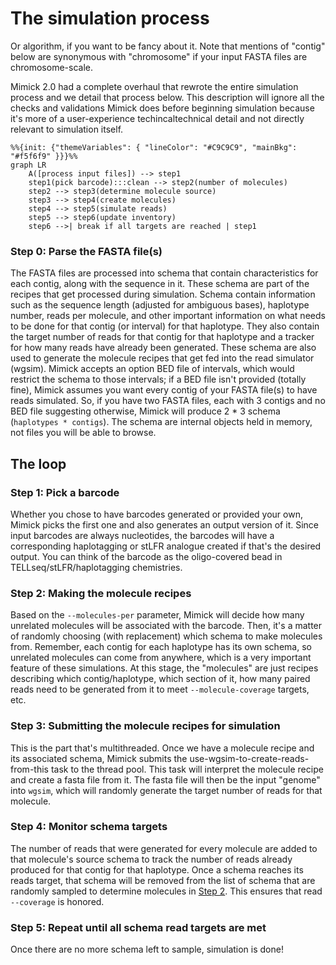 # The simulation process
Or algorithm, if you want to be fancy about it. Note that mentions of "contig" below are synonymous with
"chromosome" if your input FASTA files are chromosome-scale.


Mimick 2.0 had a complete overhaul that rewrote the entire simulation process and we detail that process below.
This description will ignore all the checks and validations Mimick does before beginning simulation because it's
more of a user-experience techincaltechnical detail and not directly relevant to simulation itself.

```mermaid
%%{init: {"themeVariables": { "lineColor": "#C9C9C9", "mainBkg": "#f5f6f9" }}}%%
graph LR
    A([process input files]) --> step1
    step1(pick barcode):::clean --> step2(number of molecules)
    step2 --> step3(determine molecule source)
    step3 --> step4(create molecules)
    step4 --> step5(simulate reads)
    step5 --> step6(update inventory)
    step6 -->| break if all targets are reached | step1
```

### Step 0: Parse the FASTA file(s)
The FASTA files are processed into schema that contain characteristics for each contig, along with the
sequence in it. These schema are part of the recipes that get processed during simulation. Schema contain information
such as the sequence length (adjusted for ambiguous bases), haplotype number, reads per molecule, and other important
information on what needs to be done for that contig (or interval) for that haplotype. They also contain the target number
of reads for that contig for that haplotype and a tracker for how many reads have already been generated. These schema
are also used to generate the molecule recipes that get fed into the read simulator (wgsim). Mimick accepts an option BED 
file of intervals, which would restrict the schema to those intervals; if a BED file isn't provided (totally fine), Mimick
assumes you want every contig of your FASTA file(s) to have reads simulated. So, if you have two FASTA files,
each with 3 contigs and no BED file suggesting otherwise, Mimick will produce 2 * 3 schema (`haplotypes * contigs`).
The schema are internal objects held in memory, not files you will be able to browse.

## The loop
### Step 1: Pick a barcode
Whether you chose to have barcodes generated or provided your own, Mimick picks the first one and also generates
an output version of it. Since input barcodes are always nucleotides, the barcodes will have a corresponding haplotagging or
stLFR analogue created if that's the desired output. You can think of the barcode as the oligo-covered bead in TELLseq/stLFR/haplotagging
chemistries.

### Step 2: Making the molecule recipes
Based on the `--molecules-per` parameter, Mimick will decide how many unrelated molecules will be associated with the barcode.
Then, it's a matter of randomly choosing (with replacement) which schema to make molecules from. Remember, each contig for each
haplotype has its own schema, so unrelated molecules can come from anywhere, which is a very important feature of these simulations.
At this stage, the "molecules" are just recipes describing which contig/haplotype, which section of it, how many paired
reads need to be generated from it to meet `--molecule-coverage` targets, etc.

### Step 3: Submitting the molecule recipes for simulation
This is the part that's multithreaded. Once we have a molecule recipe and its associated schema, Mimick submits the use-wgsim-to-create-reads-from-this
task to the thread pool. This task will interpret the molecule recipe and create a fasta file from it. The fasta file will then be the input "genome" into
`wgsim`, which will randomly generate the target number of reads for that molecule.

### Step 4: Monitor schema targets
The number of reads that were generated for every molecule are added to that molecule's source schema to track the number of reads already produced for
that contig for that haplotype. Once a schema reaches its reads target, that schema will be removed from the list of schema that are randomly sampled
to determine molecules in [Step 2](#step-2-making-the-molecule-recipes). This ensures that read `--coverage` is honored.

### Step 5: Repeat until all schema read targets are met
Once there are no more schema left to sample, simulation is done!

